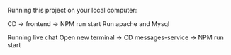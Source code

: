 Running this project on your local computer:

CD -> frontend -> NPM run start
Run apache and Mysql

Running live chat
Open new terminal -> CD messages-service -> NPM run start
